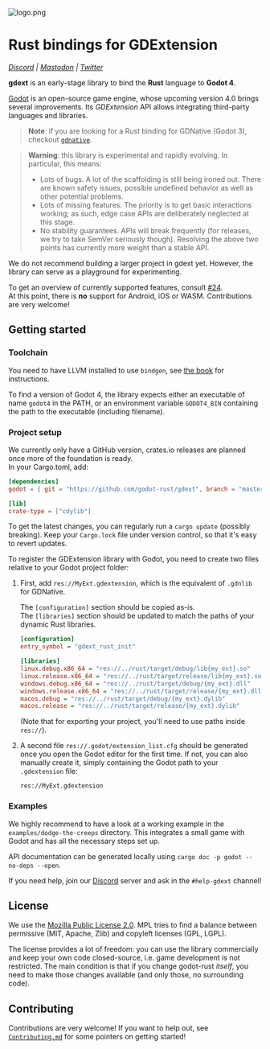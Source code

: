 ![logo.png](assets/gdext-ferris.png)

# Rust bindings for GDExtension

_[Discord] | [Mastodon] | [Twitter]_

**gdext** is an early-stage library to bind the **Rust** language to **Godot 4**.

[Godot] is an open-source game engine, whose upcoming version 4.0 brings several improvements.
Its _GDExtension_ API allows integrating third-party languages and libraries.

> **Note**: if you are looking for a Rust binding for GDNative (Godot 3), checkout [`gdnative`].

> **Warning**: this library is experimental and rapidly evolving. In particular, this means:
> * Lots of bugs. A lot of the scaffolding is still being ironed out. 
>   There are known safety issues, possible undefined behavior as well as other potential problems.
> * Lots of missing features. The priority is to get basic interactions working;
>   as such, edge case APIs are deliberately neglected at this stage.
> * No stability guarantees. APIs will break frequently (for releases, we try to take SemVer seriously though).
>   Resolving the above two points has currently more weight than a stable API.

We do not recommend building a larger project in gdext yet.
However, the library can serve as a playground for experimenting.

To get an overview of currently supported features, consult [#24](https://github.com/godot-rust/gdext/issues/24).  
At this point, there is **no** support for Android, iOS or WASM. Contributions are very welcome!


## Getting started

### Toolchain

You need to have LLVM installed to use `bindgen`, see [the book](https://godot-rust.github.io/book/getting-started/setup.html#llvm) for instructions.

To find a version of Godot 4, the library expects either an executable of name `godot4` in the PATH, or an environment variable `GODOT4_BIN`
containing the path to the executable (including filename).

### Project setup

We currently only have a GitHub version, crates.io releases are planned once more of the foundation is ready.  
In your Cargo.toml, add:

```toml
[dependencies]
godot = { git = "https://github.com/godot-rust/gdext", branch = "master" }

[lib]
crate-type = ["cdylib"]
```
To get the latest changes, you can regularly run a `cargo update` (possibly breaking). Keep your `Cargo.lock` file under version control, so that it's easy to revert updates.

To register the GDExtension library with Godot, you need to create two files relative to your Godot project folder:

1. First, add `res://MyExt.gdextension`, which is the equivalent of `.gdnlib` for GDNative.  
   
   The `[configuration]` section should be copied as-is.  
   The `[libraries]` section should be updated to match the paths of your dynamic Rust libraries.
   ```ini
   [configuration]
   entry_symbol = "gdext_rust_init"
   
   [libraries]
   linux.debug.x86_64 = "res://../rust/target/debug/lib{my_ext}.so"
   linux.release.x86_64 = "res://../rust/target/release/lib{my_ext}.so"
   windows.debug.x86_64 = "res://../rust/target/debug/{my_ext}.dll"
   windows.release.x86_64 = "res://../rust/target/release/{my_ext}.dll"
   macos.debug = "res://../rust/target/debug/{my_ext}.dylib"
   macos.release = "res://../rust/target/release/{my_ext}.dylib"
   ```
   (Note that for exporting your project, you'll need to use paths inside `res://`).

2. A second file `res://.godot/extension_list.cfg` should be generated once you open the Godot editor for the first time.
   If not, you can also manually create it, simply containing the Godot path to your `.gdextension` file:
   ```
   res://MyExt.gdextension
   ```

### Examples

We highly recommend to have a look at a working example in the `examples/dodge-the-creeps` directory.
This integrates a small game with Godot and has all the necessary steps set up.

API documentation can be generated locally using `cargo doc -p godot --no-deps --open`.

If you need help, join our [Discord] server and ask in the `#help-gdext` channel!


## License

We use the [Mozilla Public License 2.0][mpl]. MPL tries to find a balance between permissive (MIT, Apache, Zlib) and copyleft licenses (GPL, LGPL).

The license provides a lot of freedom: you can use the library commercially and keep your own code closed-source,
i.e. game development is not restricted. The main condition is that if you change godot-rust _itself_, you need to make 
those changes available (and only those, no surrounding code).


## Contributing

Contributions are very welcome! If you want to help out, see [`Contributing.md`](Contributing.md) for some pointers on getting started!

[Godot]: https://godotengine.org
[`gdnative`]: https://github.com/godot-rust/gdnative
[mpl]: https://www.mozilla.org/en-US/MPL/
[Discord]: https://discord.gg/aKUCJ8rJsc
[Mastodon]: https://mastodon.gamedev.place/@GodotRust
[Twitter]: https://twitter.com/GodotRust

